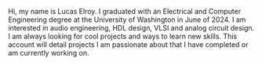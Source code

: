 Hi, my name is Lucas Elroy. 
I graduated with an Electrical and Computer Engineering degree at the University of Washington in June of 2024. 
I am interested in audio engineering, HDL design, VLSI and analog circuit design. 
I am always looking for cool projects and ways to learn new skills.
This account will detail projects I am passionate about that I have completed or am currently working on.
